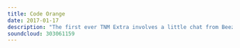 ```yaml
---
title: Code Orange
date: 2017-01-17
description: "The first ever TNM Extra involves a little chat from Beez on what you can expect from this new venture and, much more importantly, Stephen Hill catches up with Reba Meyers and Jami Morgan of Code Orange to talk about the state of rock, the risks taken on their outstanding new album Forever and whether a band from hardcore can ever truly make a shattering impact on the world of rock."
soundcloud: 303061159
---
```

